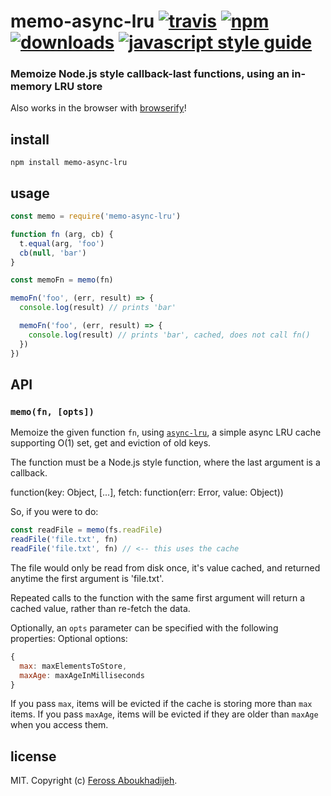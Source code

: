 # memo-async-lru [![travis][travis-image]][travis-url] [![npm][npm-image]][npm-url] [![downloads][downloads-image]][downloads-url] [![javascript style guide][standard-image]][standard-url]

[travis-image]: https://img.shields.io/travis/feross/memo-async-lru/master.svg
[travis-url]: https://travis-ci.org/feross/memo-async-lru
[npm-image]: https://img.shields.io/npm/v/memo-async-lru.svg
[npm-url]: https://npmjs.org/package/memo-async-lru
[downloads-image]: https://img.shields.io/npm/dm/memo-async-lru.svg
[downloads-url]: https://npmjs.org/package/memo-async-lru
[standard-image]: https://img.shields.io/badge/code_style-standard-brightgreen.svg
[standard-url]: https://standardjs.com

### Memoize Node.js style callback-last functions, using an in-memory LRU store

Also works in the browser with [browserify](http://browserify.org/)!

## install

```
npm install memo-async-lru
```

## usage

```js
const memo = require('memo-async-lru')

function fn (arg, cb) {
  t.equal(arg, 'foo')
  cb(null, 'bar')
}

const memoFn = memo(fn)

memoFn('foo', (err, result) => {
  console.log(result) // prints 'bar'

  memoFn('foo', (err, result) => {
    console.log(result) // prints 'bar', cached, does not call fn()
  })
})
```

## API

### `memo(fn, [opts])`

Memoize the given function `fn`, using
[`async-lru`](https://www.npmjs.com/package/async-lru), a simple async LRU cache supporting
O(1) set, get and eviction of old keys.

The function must be a Node.js style function, where the last argument is a callback.

  function(key: Object, [...], fetch: function(err: Error, value: Object))

So, if you were to do:

```js
const readFile = memo(fs.readFile)
readFile('file.txt', fn)
readFile('file.txt', fn) // <-- this uses the cache
```

The file would only be read from disk once, it's value cached, and returned
anytime the first argument is 'file.txt'.

Repeated calls to the function with the same first argument will return a
cached value, rather than re-fetch the data.

Optionally, an `opts` parameter can be specified with the following properties:
Optional options:

```js
{
  max: maxElementsToStore,
  maxAge: maxAgeInMilliseconds
}
```

If you pass `max`, items will be evicted if the cache is storing more than `max` items.
If you pass `maxAge`, items will be evicted if they are older than `maxAge` when you access them.

## license

MIT. Copyright (c) [Feross Aboukhadijeh](http://feross.org).
